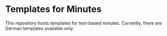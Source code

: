 # Templates for Minutes

This repository hosts templates for text-based minutes.
Currently, there are German templates available only.
